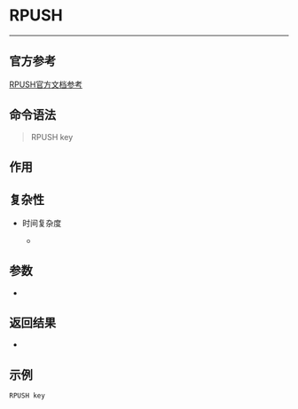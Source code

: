 # RPUSH

---

## 官方参考

[RPUSH官方文档参考](https://redis.io/commands/RPUSH/)

## 命令语法

> RPUSH key 

## 作用



## 复杂性

- 时间复杂度

  - 

## 参数

- 

## 返回结果

- 

## 示例

```bash
RPUSH key
```